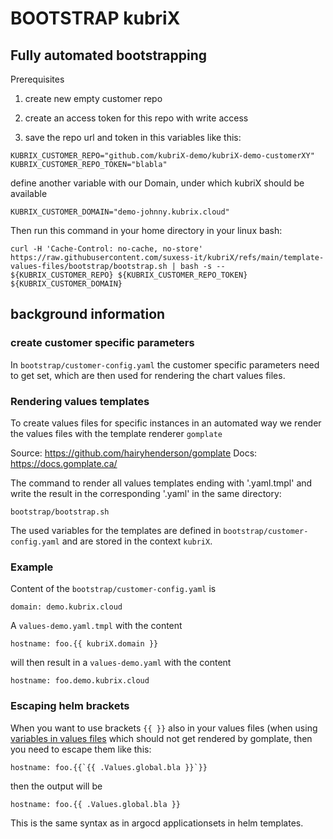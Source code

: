 # BOOTSTRAP kubriX

## Fully automated bootstrapping

Prerequisites

1. create new empty customer repo

2. create an access token for this repo with write access

3. save the repo url and token in this variables like this:

```
KUBRIX_CUSTOMER_REPO="github.com/kubriX-demo/kubriX-demo-customerXY"
KUBRIX_CUSTOMER_REPO_TOKEN="blabla"
```

define another variable with our Domain, under which kubriX should be available

```
KUBRIX_CUSTOMER_DOMAIN="demo-johnny.kubrix.cloud"
```

Then run this command in your home directory in your linux bash:

```
curl -H 'Cache-Control: no-cache, no-store' https://raw.githubusercontent.com/suxess-it/kubriX/refs/main/template-values-files/bootstrap/bootstrap.sh | bash -s -- ${KUBRIX_CUSTOMER_REPO} ${KUBRIX_CUSTOMER_REPO_TOKEN} ${KUBRIX_CUSTOMER_DOMAIN}
```

## background information

### create customer specific parameters

In `bootstrap/customer-config.yaml` the customer specific parameters need to get set,
which are then used for rendering the chart values files.

### Rendering values templates

To create values files for specific instances in an automated 
way we render the values files with the template renderer `gomplate`

Source: https://github.com/hairyhenderson/gomplate
Docs: https://docs.gomplate.ca/

The command to render all values templates ending with '.yaml.tmpl' 
and write the result in the corresponding '.yaml' in the same directory:

```
bootstrap/bootstrap.sh
```

The used variables for the templates are defined in `bootstrap/customer-config.yaml` 
and are stored in the context `kubriX`.

### Example

Content of the `bootstrap/customer-config.yaml` is

```
domain: demo.kubrix.cloud
```

A `values-demo.yaml.tmpl` with the content
```
hostname: foo.{{ kubriX.domain }}
```

will then result in a `values-demo.yaml` with the content
```
hostname: foo.demo.kubrix.cloud
```

### Escaping helm brackets

When you want to use brackets `{{ }}` also in your values files 
(when using [variables in values files](https://helm.sh/docs/howto/charts_tips_and_tricks/#using-the-tpl-function) 
which should not get rendered by gomplate, then you need to escape them like this:

```
hostname: foo.{{`{{ .Values.global.bla }}`}}
```

then the output will be

```
hostname: foo.{{ .Values.global.bla }}
```

This is the same syntax as in argocd applicationsets in helm templates.

